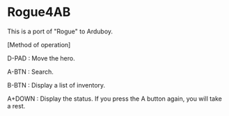 # Rogue4AB

This is a port of "Rogue" to Arduboy.


[Method of operation]

D-PAD : Move the hero.

A-BTN : Search.

B-BTN : Display a list of inventory.

A+DOWN : Display the status. If you press the A button again, you will take a rest.
